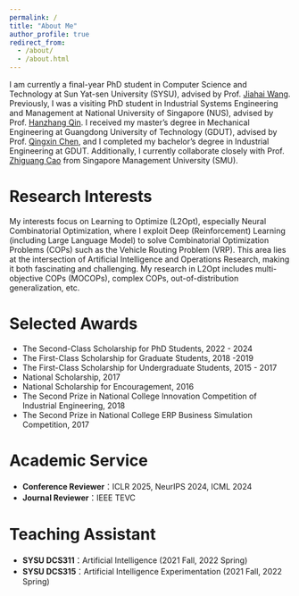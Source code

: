 ```yaml
---
permalink: /
title: "About Me"
author_profile: true
redirect_from: 
  - /about/
  - /about.html
---
```


I am currently a final-year PhD student in Computer Science and Technology at Sun Yat-sen University (SYSU), advised by Prof. [Jiahai Wang](https://cse.sysu.edu.cn/content/2551). Previously, I was a visiting PhD student in Industrial Systems Engineering and Management at National University of Singapore (NUS), advised by Prof. [Hanzhang Qin](https://hanzhangqin.com/). I received my master’s degree in Mechanical Engineering at Guangdong University of Technology (GDUT), advised by Prof. [Qingxin Chen](https://jdgcxy.gdut.edu.cn/info/1099/2000.htm), and I completed my bachelor’s degree in Industrial Engineering at GDUT. Additionally, I currently collaborate closely with Prof. [Zhiguang Cao](https://zhiguangcaosg.github.io/) from Singapore Management University (SMU).

Research Interests
======
My interests focus on Learning to Optimize (L2Opt), especially Neural Combinatorial Optimization, where I exploit Deep (Reinforcement) Learning (including Large Language Model) to solve Combinatorial Optimization Problems (COPs) such as the Vehicle Routing Problem (VRP). This area lies at the intersection of Artificial Intelligence and Operations Research, making it both fascinating and challenging. My research in L2Opt includes multi-objective COPs (MOCOPs), complex COPs, out-of-distribution generalization, etc.

Selected Awards
======
- The Second-Class Scholarship for PhD Students, 2022 - 2024
- The First-Class Scholarship for Graduate Students, 2018 -2019
- The First-Class Scholarship for Undergraduate Students, 2015 - 2017
- National Scholarship, 2017
- National Scholarship for Encouragement, 2016
- The Second Prize in National College Innovation Competition of Industrial Engineering, 2018
- The Second Prize in National College ERP Business Simulation Competition, 2017

Academic Service
======
- **Conference Reviewer**：ICLR 2025, NeurIPS 2024, ICML 2024
- **Journal Reviewer**：IEEE TEVC

Teaching Assistant
======
- **SYSU DCS311**：Artificial Intelligence (2021 Fall, 2022 Spring)
- **SYSU DCS315**：Artificial Intelligence Experimentation (2021 Fall, 2022 Spring)
